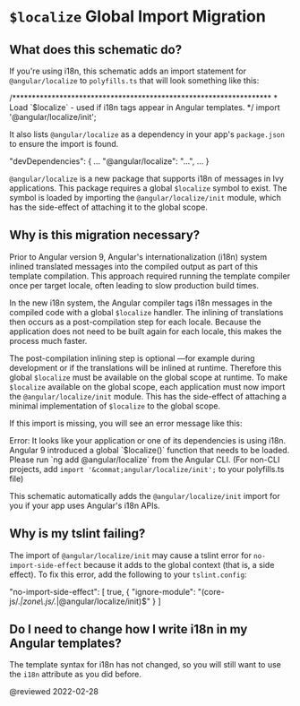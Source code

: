 # `$localize` Global Import Migration

## What does this schematic do?

If you're using i18n, this schematic adds an import statement for `@angular/localize` to `polyfills.ts` that will look something like this:

<code-example format="typescript" language="typescript">

/******************************************************************
 &ast; Load &grave;&dollar;localize&grave; - used if i18n tags appear in Angular templates.
 */
import '&commat;angular/localize/init';

</code-example>

It also lists `@angular/localize` as a dependency in your app's `package.json` to ensure the import is found.

<code-example format="json" language="json">

"devDependencies": {
  &hellip;
  "&commat;angular/localize": "&hellip;",
  &hellip;
}

</code-example>

`@angular/localize` is a new package that supports i18n of messages in Ivy applications.
This package requires a global `$localize` symbol to exist.
The symbol is loaded by importing the `@angular/localize/init` module, which has the side-effect of attaching it to the global scope.

## Why is this migration necessary?

Prior to Angular version 9, Angular's internationalization \(i18n\) system inlined translated messages into the compiled output as part of this template compilation.
This approach required running the template compiler once per target locale, often leading to slow production build times.

In the new i18n system, the Angular compiler tags i18n messages in the compiled code with a global `$localize` handler.
The inlining of translations then occurs as a post-compilation step for each locale.
Because the application does not need to be built again for each locale, this makes the process much faster.

The post-compilation inlining step is optional &mdash;for example during development or if the translations will be inlined at runtime.
Therefore this global `$localize` must be available on the global scope at runtime.
To make `$localize` available on the global scope, each application must now import the `@angular/localize/init` module.
This has the side-effect of attaching a minimal implementation of `$localize` to the global scope.

If this import is missing, you will see an error message like this:

<code-example format="output" hideCopy language="shell">

Error: It looks like your application or one of its dependencies is using i18n.
Angular 9 introduced a global &grave;&dollar;localize()&grave; function that needs to be loaded.
Please run &grave;ng add &commat;angular/localize&grave; from the Angular CLI.
(For non-CLI projects, add `import '&commat;angular/localize/init';` to your polyfills.ts file)

</code-example>

This schematic automatically adds the `@angular/localize/init` import for you if your app uses Angular's i18n APIs.

## Why is my tslint failing?

The import of `@angular/localize/init` may cause a tslint error for `no-import-side-effect` because it adds to the global context \(that is, a side effect\).
To fix this error, add the following to your `tslint.config`:

<code-example format="json" language="json">

"no-import-side-effect": [
  true,
  {
    "ignore-module": "(core-js/.*|zone\\.js/.*|&commat;angular/localize/init)&dollar;"
  }
]

</code-example>

## Do I need to change how I write i18n in my Angular templates?

The template syntax for i18n has not changed, so you will still want to use the `i18n` attribute as you did before.

<!-- links -->

<!-- external links -->

<!-- end links -->

@reviewed 2022-02-28
